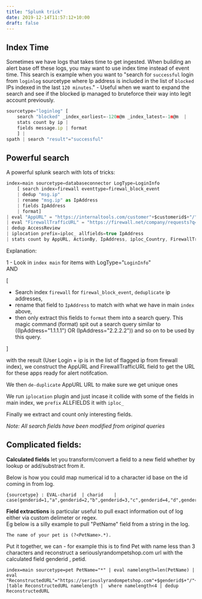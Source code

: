 ```yaml
---
title: "Splunk trick"
date: 2019-12-14T11:57:12+10:00
draft: false
---
```


## Index Time

Sometimes we have logs that takes time to get ingested. When building an alert base off these logs, you may want to use index time instead of event time.
This search is example when you want to "search for `successful` login from `loginlog` sourcetype where Ip address is included in the list of `blocked` IPs indexed in the last `120 minutes`." - Useful when we want to expand the search and see if the blocked ip managed to bruteforce their way into legit account previously.

```Javascript
sourcetype="loginlog" [ 
    search "blocked" _index_earliest=-120m@m _index_latest=-1m@m  | 
    stats count by ip | 
    fields message.ip | format 
    ] | 
spath | search "result"="successful"
```

## Powerful search
A powerful splunk search with lots of tricks:

```Javascript
index=main sourcetype=databaseconnector LogType=LoginInfo 
    [ search index=firewall eventtype=firewal_block_event 
    | dedup "msg.ip" 
    | rename "msg.ip" as IpAddress 
    | fields IpAddress 
    | format] 
| eval "AppURL" = "https://internaltools.com/customer"+$customerid$+"/"+$userid$ 
| eval "FirewallTrafficURL" = "https://firewall.net/company/requests?q=from%3A-1h+ip%3A"+$IpAddress$
| dedup AccessReview 
| iplocation prefix=iploc_ allfields=true IpAddress 
| stats count by AppURL, ActionBy, IpAddress, iploc_Country, FirewallTrafficURL
```
Explanation:

1 - Look in `index main` for items with LogType="`LoginInfo`"  
AND

[ 

 - Search index `firewall` for `firewal_block_event`, `deduplicate` ip addresses, 
 - rename that field to `IpAddress` to match with what we have in main `index` above, 
 - then only extract this fields to `format` them into a search query. This magic command (format) spit out a search query similar to ((IpAddress="1.1.1.1") OR (IpAddress="2.2.2.2")) and so on to be used by this query. 

]

with the result (User Login + ip is in the list of flagged ip from firewall index), we construct the AppURL and FirewallTrafficURL field to get the URL for these apps ready for alert notifcation.

We then `de-duplicate` AppURL URL to make sure we get unique ones

We run `iplocation` plugin and just incase it collide with some of the fields in main index, we `prefix` ALLFIELDS it with `iploc_` 

Finally we extract and count only interesting fields.


*Note: All search fields have been modified from original queries*

## Complicated fields:

**Calculated fields** let you transform/convert a field to a new field whether by lookup or add/substract from it.

Below is how you could map numerical id to a character id base on the id coming in from log.

```
{sourcetype} : EVAL-charid	| charid	| case(genderid=1,"a",genderid=2,"b",genderid=3,"c",genderid=4,"d",genderid=5,"e",genderid=6,"f",genderid=7,"g")
```

**Field extractions** is particular useful to pull exact information out of log either via custom delimeter or regex.  
Eg below is a silly example to pull "PetName" field from a string in the log.

```
The name of your pet is (?<PetName>.*).
```

Put it together, we can - for example this is to find Pet with name less than 3 characters and reconstruct a seriouslyrandompetshop.com url with the calculated field genderid , petid.

```
index=main sourcetype=pet PetName="*" | eval namelength=len(PetName) | eval "ReconstructedURL"="https://seriouslyrandompetshop.com"+$genderid$+"/"+$petid$ |table ReconstructedURL namelength |  where namelength<4 | dedup ReconstructedURL

```
